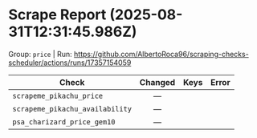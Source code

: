 # Scrape Report (2025-08-31T12:31:45.986Z)

Group: `price`  |  Run: https://github.com/AlbertoRoca96/scraping-checks-scheduler/actions/runs/17357154059

| Check | Changed | Keys | Error |
|---|:---:|:--|:--|
| `scrapeme_pikachu_price` | — |  |  |
| `scrapeme_pikachu_availability` | — |  |  |
| `psa_charizard_price_gem10` | — |  |  |
